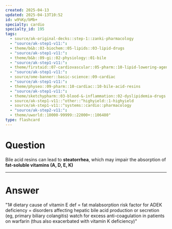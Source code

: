 ```yaml
---
created: 2025-04-13
updated: 2025-04-13T10:52
id: w9%Ky/bMb+
specialty: cardio
specialty_id: 195
tags:
  - source/ak-original-decks::step-1::zanki-pharmacology
  - "source/ak-step1-v11:": 
  - theme/b&b::03-biochem::05-lipids::03-lipid-drugs
  - "source/ak-step1-v11:": 
  - theme/b&b::09-gi::02-physiology::01-bile
  - "source/ak-step1-v11:": 
  - theme/firstaid::07-cardiovascular::05-pharm::10-lipid-lowering-agents::bile-acid-resins
  - "source/ak-step1-v11:": 
  - source/ome-banner::basic-science::09-cardiac
  - "source/ak-step1-v11:": 
  - theme/physeo::09-pharm::10-cardiac::10-bile-acid-resins
  - "source/ak-step1-v11:": 
  - theme/sketchypharm::03-blood-&-inflammation::02-dyslipidemia-drugs::02-cholestyramine,-ezetimibe
  - source/ak-step1-v11::^other::^highyield::1-highyield
  - source/ak-step1-v11::^systems::cardio::pharmacology
  - "source/ak-step2-v11:": 
  - theme/uworld::10000-99999::22000+::106480"
type: flashcard
---
```


# Question
Bile acid resins can lead to **steatorrhea**, which may impair the absorption of **fat-soluble vitamins (A, D, E, K)**

---

# Answer
"1# dietary cause of vitamin E def = fat malabsorption    risk factor for ADEK deficiency = disorders affecting hepatic bile acid production or secretion (eg, primary biliary colangitis)    watch for excess anti-coagulation in patients on warfarin (thus also exacerbated with vitamin K deficiency)"